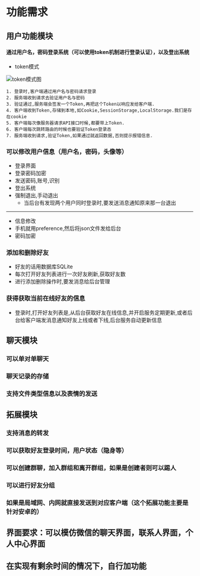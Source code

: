 # 功能需求
## 用户功能模块
#### 通过用户名，密码登录系统（可以使用token机制进行登录认证），以及登出系统

- token模式

![token模式图](https://img2018.cnblogs.com/blog/1462173/201909/1462173-20190901225915312-1698700596.png)

```
1. 登录时,客户端通过用户名与密码请求登录
2. 服务端收到请求去验证用户名与密码
3. 验证通过,服务端会签发一个Token,再把这个Token以响应发给客户端.
4. 客户端收到Token,存储到本地,如Cookie,SessionStorage,LocalStorage.我们是存在cookie
5. 客户端每次像服务器请求API接口时候,都要带上Token.
6. 客户端每次跳转路由的时候也要验证Token登录态
7. 服务端收到请求,验证Token,如果通过就返回数据,否则提示报错信息.
```



### 可以修改用户信息（用户名，密码，头像等）

- 登录界面
- 登录密码加密
- 发送密码,账号,识别
- 登出系统
- 强制退出,手动退出
    - 当后台有发现两个用户同时登录时,要发送消息通知原来那一台退出 
---
- 信息修改
- 手机就用preference,然后将json文件发给后台
- 密码加密

### 添加和删除好友
- 好友的话用数据库SQLite
- 每次打开好友列表进行一次好友刷新,获取好友数
- 进行添加删除操作时,要发消息给后台管理

### 获得获取当前在线好友的信息
- 登录时,打开好友列表是,从后台获取好友在线信息,并开启服务定期更新,或者后台给客户端发消息通知好友上线或者下线,后台服务自动更新信息

## 聊天模块
### 可以单对单聊天

### 聊天记录的存储

### 支持文件类型信息以及表情的发送

## 拓展模块
### 支持消息的转发

### 可以获取好友登录时间，用户状态（隐身等）

### 可以创建群聊，加入群组和离开群组，如果是创建者则可以踢人
### 可以进行好友分组
### 如果是局域网、内网就直接发送到对应客户端（这个拓展功能主要是针对安卓的）
## 界面要求：可以模仿微信的聊天界面，联系人界面，个人中心界面
## 在实现有剩余时间的情况下，自行加功能